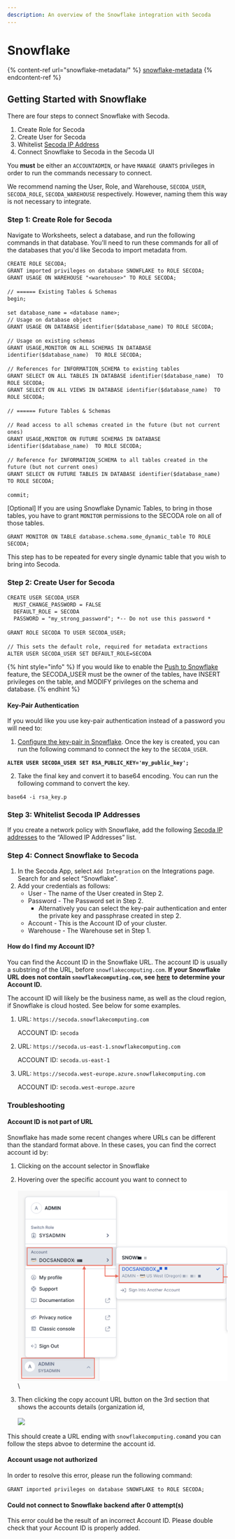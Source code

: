 ```yaml
---
description: An overview of the Snowflake integration with Secoda
---
```


# Snowflake

{% content-ref url="snowflake-metadata/" %}
[snowflake-metadata](snowflake-metadata/)
{% endcontent-ref %}

## **Getting Started with Snowflake** <a href="#h_3a4bfd6458" id="h_3a4bfd6458"></a>

There are four steps to connect Snowflake with Secoda.&#x20;

1. Create Role for Secoda
2. Create User for Secoda
3. Whitelist [Secoda IP Address](./#h\_e7eac6e3f5)
4. Connect Snowflake to Secoda in the Secoda UI

You **must** be either an `ACCOUNTADMIN`, or have `MANAGE GRANTS` privileges in order to run the commands necessary to connect.&#x20;

We recommend naming the User, Role, and Warehouse, `SECODA_USER`, `SECODA_ROLE`, `SECODA_WAREHOUSE` respectively. However, naming them this way is not necessary to integrate.

### **Step 1: Create Role for Secoda** <a href="#h_f22c4a805b" id="h_f22c4a805b"></a>

Navigate to Worksheets, select a database, and run the following commands in that database. You'll need to run these commands for all of the databases that you'd like Secoda to import metadata from.&#x20;

```
CREATE ROLE SECODA;
GRANT imported privileges on database SNOWFLAKE to ROLE SECODA;
GRANT USAGE ON WAREHOUSE "<warehouse>" TO ROLE SECODA;

// ====== Existing Tables & Schemas
begin;

set database_name = <database name>;
// Usage on database object
GRANT USAGE ON DATABASE identifier($database_name) TO ROLE SECODA;

// Usage on existing schemas
GRANT USAGE,MONITOR ON ALL SCHEMAS IN DATABASE identifier($database_name)  TO ROLE SECODA;

// References for INFORMATION_SCHEMA to existing tables
GRANT SELECT ON ALL TABLES IN DATABASE identifier($database_name)  TO ROLE SECODA;
GRANT SELECT ON ALL VIEWS IN DATABASE identifier($database_name)  TO ROLE SECODA;

// ====== Future Tables & Schemas

// Read access to all schemas created in the future (but not current ones)
GRANT USAGE,MONITOR ON FUTURE SCHEMAS IN DATABASE identifier($database_name)  TO ROLE SECODA;

// Reference for INFORMATION_SCHEMA to all tables created in the future (but not current ones)
GRANT SELECT ON FUTURE TABLES IN DATABASE identifier($database_name)  TO ROLE SECODA;

commit;
```

\[Optional] If you are using Snowflake Dynamic Tables, to bring in those tables, you have to grant `MONITOR` permissions to the SECODA role on all of those tables.

```
GRANT MONITOR ON TABLE database.schema.some_dynamic_table TO ROLE SECODA;
```

This step has to be repeated for every single dynamic table that you wish to bring into Secoda.

### Step 2: Create User for Secoda

```
CREATE USER SECODA_USER
  MUST_CHANGE_PASSWORD = FALSE
  DEFAULT_ROLE = SECODA
  PASSWORD = "my_strong_password"; *-- Do not use this password *

GRANT ROLE SECODA TO USER SECODA_USER;

// This sets the default role, required for metadata extractions
ALTER USER SECODA_USER SET DEFAULT_ROLE=SECODA
```

{% hint style="info" %}
If you would like to enable the [Push to Snowflake](../../../features/push-metadata-to-source.md) feature, the SECODA\_USER must be the owner of the tables, have INSERT privileges on the table, and MODIFY privileges on the schema and database.&#x20;
{% endhint %}

#### Key-Pair Authentication

If you would like you use key-pair authentication instead of a password you will need to:&#x20;

1. [Configure the key-pair in Snowflake](https://docs.snowflake.com/en/user-guide/key-pair-auth). Once the key is created, you can run the following command to connect the key to the `SECODA_USER`.&#x20;

<pre><code><strong>ALTER USER SECODA_USER SET RSA_PUBLIC_KEY='my_public_key';
</strong></code></pre>

2. Take the final key and convert it to base64 encoding. You can run the following command to convert the key.

```
base64 -i rsa_key.p
```

### **Step 3: Whitelist Secoda IP Addresses** <a href="#h_7ee8142011" id="h_7ee8142011"></a>

If you create a network policy with Snowflake, add the following [Secoda IP addresses](../../../faq.md#what-are-the-ip-addresses-for-secoda) to the “Allowed IP Addresses” list.

### **Step 4: Connect Snowflake to Secoda** <a href="#h_7ee8142011" id="h_7ee8142011"></a>

1. In the Secoda App, select `Add Integration` on the Integrations page. Search for and select “Snowflake”.
2. Add your credentials as follows:&#x20;
   * User - The name of the User created in Step 2.
   * Password - The Password set in Step 2.
     * Alternatively you can select the key-pair authentication and enter the private key and passphrase created in step 2.&#x20;
   * Account - This is the Account ID of your cluster.&#x20;
   * Warehouse - The Warehouse set in Step 1.&#x20;

#### **How do I find my Account ID?**

You can find the Account ID in the Snowflake URL. The account ID is usually a substring of the URL, before `snowflakecomputing.com`.  **If your Snowflake URL does not contain `snowflakecomputing.com`, see** [**here**](./#account-id-is-not-part-of-url) **to determine your Account ID.**&#x20;

The account ID will likely be the business name, as well as the cloud region, if Snowflake is cloud hosted. See below for some examples.&#x20;

1.  URL: `https://secoda.snowflakecomputing.com`

    ACCOUNT ID: `secoda`
2.  URL: `https://secoda.us-east-1.snowflakecomputing.com`

    ACCOUNT ID: `secoda.us-east-1`
3.  URL: `https://secoda.west-europe.azure.snowflakecomputing.com`

    ACCOUNT ID: `secoda.west-europe.azure`&#x20;

### Troubleshooting

#### Account ID is not part of URL

Snowflake has made some recent changes where URLs can be different than the standard format above.  In these cases, you can find the correct account id by:&#x20;

1. Clicking on the account selector in Snowflake
2. Hovering over the specific account you want to connect to\
   \
   <img src="../../../.gitbook/assets/ui-snowsight-account-identifier (1).png" alt="" data-size="original">\

3. Then clicking the copy account URL button on the 3rd section that shows the accounts details (organization id, \
   \
   ![](<../../../.gitbook/assets/Screenshot 2024-02-29 at 3.15.51 PM.png>)

This should create a URL ending with `snowflakecomputing.com`and you can follow the steps abvoe to determine the account id.&#x20;

#### Account usage not authorized

In order to resolve this error, please run the following command:

`GRANT imported privileges on database SNOWFLAKE to ROLE SECODA;`

#### Could not connect to Snowflake backend after 0 attempt(s)

This error could be the result of an incorrect Account ID. Please double check that your Account ID is properly added.&#x20;
